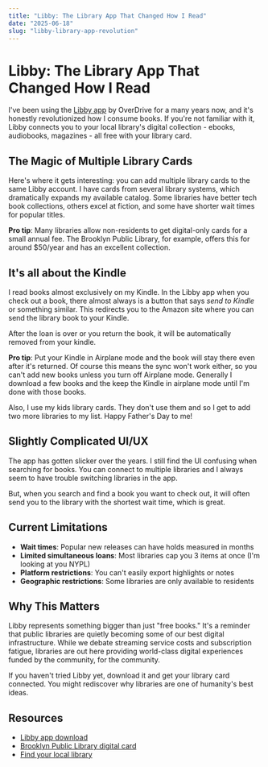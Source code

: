 ```yaml
---
title: "Libby: The Library App That Changed How I Read"
date: "2025-06-18"
slug: "libby-library-app-revolution"
---
```


# Libby: The Library App That Changed How I Read

I've been using the [Libby app](https://libbyapp.com/) by OverDrive for a many years now, and it's honestly revolutionized how I consume books. If you're not familiar with it, Libby connects you to your local library's digital collection - ebooks, audiobooks, magazines - all free with your library card.

## The Magic of Multiple Library Cards

Here's where it gets interesting: you can add multiple library cards to the same Libby account. I have cards from several library systems, which dramatically expands my available catalog. Some libraries have better tech book collections, others excel at fiction, and some have shorter wait times for popular titles.

**Pro tip**: Many libraries allow non-residents to get digital-only cards for a small annual fee. The Brooklyn Public Library, for example, offers this for around $50/year and has an excellent collection.

## It's all about the Kindle

I read books almost exclusively on my Kindle.  In the Libby app when you check out a book, there almost always is a button that says _send to Kindle_ or something similar.  This redirects you to the Amazon site where you can send the library book to your Kindle.

After the loan is over or you return the book, it will be automatically removed from your kindle.  

**Pro tip**: Put your Kindle in Airplane mode and the book will stay there even after it's returned.  Of course this means the sync won't work either, so you can't add new books unless you turn off Airplane mode.  Generally I download a few books and the keep the Kindle in airplane mode until I'm done with those books. 

Also, I use my kids library cards.  They don't use them and so I get to add two more libraries to my list.  Happy Father's Day to me! 

## Slightly Complicated UI/UX
The app has gotten slicker over the years.  I still find the UI confusing when searching for books. You can connect to multiple libraries and I always seem to have trouble switching libraries in the app.

But, when you search and find a book you want to check out, it will often send you to the library with the shortest wait time, which is great.  



## Current Limitations

- **Wait times**: Popular new releases can have holds measured in months
- **Limited simultaneous loans**: Most libraries cap you 3 items at once (I'm looking at you NYPL)
- **Platform restrictions**: You can't easily export highlights or notes
- **Geographic restrictions**: Some libraries are only available to residents


## Why This Matters

Libby represents something bigger than just "free books." It's a reminder that public libraries are quietly becoming some of our best digital infrastructure. While we debate streaming service costs and subscription fatigue, libraries are out here providing world-class digital experiences funded by the community, for the community.

If you haven't tried Libby yet, download it and get your library card connected. You might rediscover why libraries are one of humanity's best ideas.

## Resources

- [Libby app download](https://libbyapp.com/)
- [Brooklyn Public Library digital card](https://www.bklynlibrary.org/use-the-library/borrow)
- [Find your local library](https://www.publiclibraries.com/)
